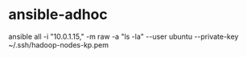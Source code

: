# ansible-adhoc

ansible all -i "10.0.1.15," -m raw -a "ls -la" --user ubuntu --private-key ~/.ssh/hadoop-nodes-kp.pem
